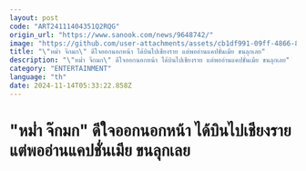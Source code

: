 ```yaml
---
layout: post
code: "ART24111404351Q2RQG"
origin_url: "https://www.sanook.com/news/9648742/"
image: "https://github.com/user-attachments/assets/cb1df991-09ff-4866-8ea2-fa41f92b89fd"
title: "\"หม่ำ จ๊กมก\" ดีใจออกนอกหน้า ได้บินไปเชียงราย แต่พออ่านแคปชั่นเมีย ขนลุกเลย"
description: "\"หม่ำ จ๊กมก\" ดีใจออกนอกหน้า ได้บินไปเชียงราย แต่พออ่านแคปชั่นเมีย ขนลุกเลย"
category: "ENTERTAINMENT"
language: "th"
date: 2024-11-14T05:33:22.858Z
---
```


# "หม่ำ จ๊กมก" ดีใจออกนอกหน้า ได้บินไปเชียงราย แต่พออ่านแคปชั่นเมีย ขนลุกเลย